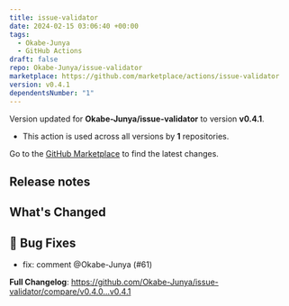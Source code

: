 ```yaml
---
title: issue-validator
date: 2024-02-15 03:06:40 +00:00
tags:
  - Okabe-Junya
  - GitHub Actions
draft: false
repo: Okabe-Junya/issue-validator
marketplace: https://github.com/marketplace/actions/issue-validator
version: v0.4.1
dependentsNumber: "1"
---
```



Version updated for **Okabe-Junya/issue-validator** to version **v0.4.1**.
- This action is used across all versions by **1** repositories.

Go to the [GitHub Marketplace](https://github.com/marketplace/actions/issue-validator) to find the latest changes.

## Release notes

## What's Changed

## 🐛 Bug Fixes

- fix: comment @Okabe-Junya (#61)

**Full Changelog**: https://github.com/Okabe-Junya/issue-validator/compare/v0.4.0...v0.4.1

